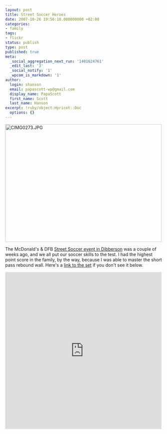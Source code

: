 ```yaml
---
layout: post
title: Street Soccer Heroes
date: 2007-10-26 19:56:18.000000000 +02:00
categories:
- family
tags:
- flickr
status: publish
type: post
published: true
meta:
  _social_aggregation_next_run: '1401624761'
  _edit_last: '3'
  _social_notify: '1'
  _wpcom_is_markdown: '1'
author:
  login: shanson
  email: papascott-wp@gmail.com
  display_name: PapaScott
  first_name: Scott
  last_name: Hanson
excerpt: !ruby/object:Hpricot::Doc
  options: {}
---
```

<p><a href="http://www.flickr.com/photos/51035717986@N01/1761871188" title="View 'CIMG0273.JPG' on Flickr.com"><img src="https://farm3.static.flickr.com/2125/1761871188_caabb0cba5.jpg" alt="CIMG0273.JPG" border="0" width="500" height="375" /></a></p>
<p>The McDonald's &amp; DFB <a href="http://www.mcdonalds-nordheide.de/2007/09/15/dfb-mcdonalds-street-abzeichen/">Street Soccer event in Dibberson</a> was a couple of weeks ago, and we all put our soccer skills to the test. I had the highest point score in the family, by the way, because I was able to master the short pass rebound wall. Here's a <a href="http://www.flickr.com/photos/papascott/sets/72157602720228214/">link to the set</a> if you don't see it below.</p>
<p><iframe align="center" src="http://www.flickr.com/slideShow/index.gne?set_id=72157602720228214" frameborder="0" width="500" scrolling="no" height="500"></iframe></p>
